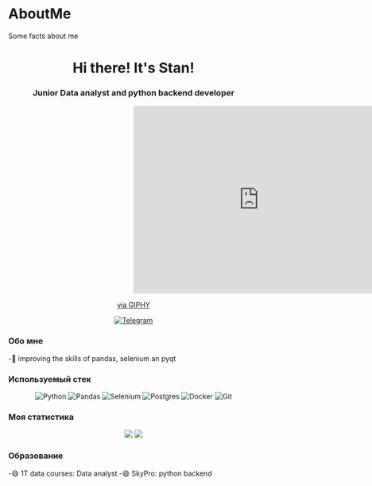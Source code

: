 # AboutMe
Some facts about me
<div id = "header" align = "center">
  <h1>Hi there! It's Stan!</h1>
  <h3>Junior Data analyst and python backend developer</h3>
</div> 
<div id = "socials" align = "center">
  <div style="width:100%;height:0;padding-bottom:75%;position:relative;"><iframe src="https://giphy.com/embed/vzO0Vc8b2VBLi" width="100%" height="100%" style="position:absolute" frameBorder="0" class="giphy-embed" allowFullScreen></iframe></div>
  <p><a href="https://giphy.com/gifs/vzO0Vc8b2VBLi">via GIPHY</a></p>
  <a href = "https://t.me/Co_stan">
    <img src = "https://img.shields.io/badge/Telegram-blue?style=for-the-badge&logo=telegram&logoColor=white" alt = "Telegram"/>
  </a>
</div>

### Обо мне 

-🔭 improving the skills of pandas, selenium an pyqt 


### Используемый стек

<div id = "icons" align = "center">   
  
  ![Python](https://img.shields.io/badge/python-3670A0?style=for-the-badge&logo=python&logoColor=ffdd54)
  ![Pandas](https://img.shields.io/badge/pandas-%23150458.svg?style=for-the-badge&logo=pandas&logoColor=white)
  ![Selenium](https://img.shields.io/badge/Selenium-43B02A?style=for-the-badge&logo=Selenium&logoColor=white)
  ![Postgres](https://img.shields.io/badge/postgres-%23316192.svg?style=for-the-badge&logo=postgresql&logoColor=white)
  ![Docker](https://img.shields.io/badge/docker-%230db7ed.svg?style=for-the-badge&logo=docker&logoColor=white)
  ![Git](https://img.shields.io/badge/git-%23F05033.svg?style=for-the-badge&logo=git&logoColor=white)
    
</div>


### Моя статистика

<div id = "stat" align = "center">
  <p>
  <img src = "http://github-profile-summary-cards.vercel.app/api/cards/repos-per-language?username=spbproger&theme=dark"> 
  <img src = "http://github-profile-summary-cards.vercel.app/api/cards/productive-time?username=spbproger&theme=dark&utcOffset=8"/>
  </p>
</div>

### Образование

-😄 1T data courses: Data analyst
-😄 SkyPro: python backend
